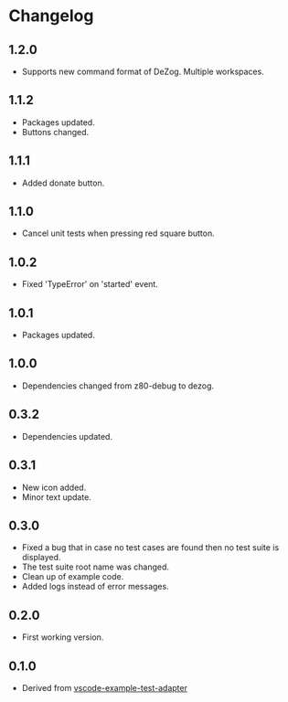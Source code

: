 # Changelog

## 1.2.0
- Supports new command format of DeZog. Multiple workspaces.

## 1.1.2
- Packages updated.
- Buttons changed.

## 1.1.1
- Added donate button.

## 1.1.0
- Cancel unit tests when pressing red square button.

## 1.0.2
- Fixed 'TypeError' on 'started' event.

## 1.0.1
- Packages updated.

## 1.0.0
- Dependencies changed from z80-debug to dezog.

## 0.3.2
- Dependencies updated.

## 0.3.1
- New icon added.
- Minor text update.

## 0.3.0
- Fixed a bug that in case no test cases are found then no test suite is displayed.
- The test suite root name was changed.
- Clean up of example code.
- Added logs instead of error messages.

## 0.2.0
- First working version.

## 0.1.0
- Derived from [vscode-example-test-adapter](https://github.com/hbenl/vscode-example-test-adapter)
